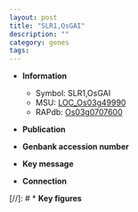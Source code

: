 ```yaml
---
layout: post
title: "SLR1,OsGAI"
description: ""
category: genes
tags: 
---
```


* **Information**  
    + Symbol: SLR1,OsGAI  
    + MSU: [LOC_Os03g49990](http://rice.uga.edu/cgi-bin/ORF_infopage.cgi?orf=LOC_Os03g49990)  
    + RAPdb: [Os03g0707600](http://rapdb.dna.affrc.go.jp/viewer/gbrowse_details/irgsp1?name=Os03g0707600)  

* **Publication**  

* **Genbank accession number**  

* **Key message**  

* **Connection**  

[//]: # * **Key figures**  


